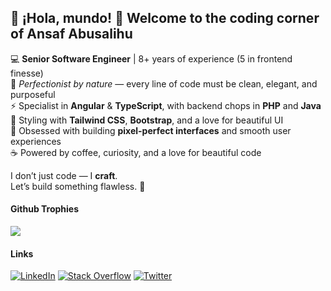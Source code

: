 <!--
**ansafans/ansafans** is a ✨ _special_ ✨ repository because its `README.md` (this file) appears on your GitHub profile.

Here are some ideas to get you started:

- 🔭 I’m currently working on ...
- 🌱 I’m currently learning ...
- 👯 I’m looking to collaborate on ...
- 🤔 I’m looking for help with ...
- 💬 Ask me about ...
- 📫 How to reach me: ...
- 😄 Pronouns: ...
- ⚡ Fun fact: ...
-->
## 🌟 **¡Hola, mundo!** 👋 Welcome to the coding corner of **Ansaf Abusalihu**

💻 **Senior Software Engineer** | 8+ years of experience (5 in frontend finesse)  
🎯 *Perfectionist by nature* — every line of code must be clean, elegant, and purposeful  
⚡ Specialist in **Angular** & **TypeScript**, with backend chops in **PHP** and **Java**  
🎨 Styling with **Tailwind CSS**, **Bootstrap**, and a love for beautiful UI  
🧠 Obsessed with building **pixel-perfect interfaces** and smooth user experiences  
☕ Powered by coffee, curiosity, and a love for beautiful code

I don’t just code — I **craft**.  
Let’s build something flawless. 🚀

#### Github Trophies
![](https://github-profile-trophy.vercel.app/?username=ansafans&theme=flat&no-frame=false&no-bg=false&margin-w=2&margin-h=2)

#### Links
[![LinkedIn](https://img.shields.io/badge/LinkedIn-%230077B5.svg?logo=linkedin&logoColor=white)](https://linkedin.com/in/ansafans) [![Stack Overflow](https://img.shields.io/badge/-Stackoverflow-FE7A16?logo=stack-overflow&logoColor=white)](https://stackoverflow.com/users/8482039) [![Twitter](https://img.shields.io/badge/Twitter-%231DA1F2.svg?logo=Twitter&logoColor=white)](https://twitter.com/infotechans) 


<!-- Proudly created with GPRM ( https://gprm.itsvg.in ) -->
